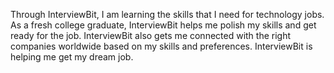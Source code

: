 Through InterviewBit, I am learning the skills that I need for technology jobs. As a fresh college graduate, InterviewBit helps me polish my skills and get ready for the job. InterviewBit also gets me connected with the right companies worldwide based on my skills and preferences. InterviewBit is helping me get my dream job.